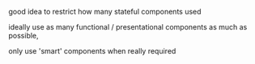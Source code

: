 good idea to restrict how many stateful components used

ideally use as many functional / presentational components as much as possible,

only use 'smart' components when really required
